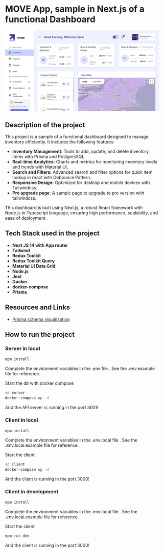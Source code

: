 # MOVE App, sample in Next.js of a functional Dashboard

![Dashboard Screenshot](./images/og-image.jpg)
##  Description of the project

This project is a sample of a functional dashboard designed to manage inventory efficiently. It includes the following features:
 
- **Inventory Management:** Tools to add, update, and delete inventory items with Prisma and PostgresSQL.
- **Real-time Analytics:** Charts and metrics for monitoring inventory levels and trends with Material UI.
- **Search and Filters:** Advanced search and filter options for quick item lookup in react with Debounce Pattern.
- **Responsive Design:** Optimized for desktop and mobile devices with Tailwindcss. 
- **Pro upgrade page:** A sample page to upgrade to pro version with tailwindcss.

This dashboard is built using Next.js, a robust React framework with Node.js in Typescript language, ensuring high performance, scalability, and ease of deployment.
 
## Tech Stack used in the project

- **Next JS 14 with App router**
- **Tailwind**
- **Redux Toolkit**
- **Redux Toolkit Query**
- **Material UI Data Grid**
- **Node.js**
- **Jest**
- **Docker**
- **docker-compose**
- **Prisma**

## Resources and Links

- [Prisma schema visualization](https://prisma-editor.vercel.app/schema/12335?token=cm5fh8t6h0000hihvjpk2pvve)

## How to run the project

### Server in local

```bash
npm install 
```

Complete the environment variables in the .env file . See the .env.example file for reference.
 
Start the db with docker compose 
```bash
cd server
docker-compose up -d
```
And the API server is running in the port 3001!

### Client in local

```bash
npm install 
```
Complete the environment variables in the .env.local file . See the .env.local.example file for reference.

Start the client
```bash
cd client
docker-compose up -d
```
And the client is running in the port 3000!

### Client in development

```bash
npm install 
```
Complete the environment variables in the .env.local file . See the .env.local.example file for reference.

Start the client
```bash
npm run dev
```
And the client is running in the port 3000!